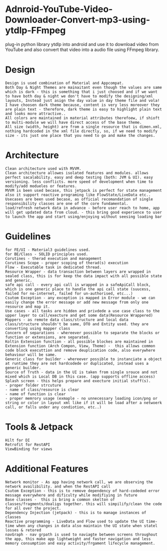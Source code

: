 # Adnroid-YouTube-Video-Downloader-Convert-mp3-using-ytdlp-FFmpeg
plug-in python library ytdlp into android and use it to download video from YouTube and also convert that video into a audio file using FFmpeg library.

# Design
    Design is used combination of Material and Appcompat.
    Both Day & Night Themes are mainaitant even though the values are same which is dark - this is something that i just choosed and if we want to have both day & night we don't have to modify the designing/xml layouts, Instead just asign the day value in day theme file and vola!
    I have choosen dark theme because, content is very less moreover they are plain text - therefore, dark theme is easy to highlight plain text and looks more attractive..
    All colors are maintained in material attributes therefoew, if shioft to multi-module we will have direct access of the base theme.
    All size (width, height) are from a single resource that is dimen.xml, nothing hardcoded in the xml file directly, so, if we need to modify size - its just one place that you need to go and make the changes.

# Architecture
    Clean architecture used with MVVM.
    Clean architecture allowes isolated features and modules. allows perfect sacalability. easy and deep testing (both: JVM & UI). easy versioning. less conflicts. more speed of development when time to modify/add modueles or features.
    MVVM is been used becase, this jetpack is perfect for state management also it support reactive programing like FlowState/LiveData etc..
    Usecases are been used becase, as official recomandation of single responsibility classes are one of the core fundamental.
    load/refresh network data in advance - before user reach to home, app will get updated data from cloud. - this bring good experience to user to launch the app and start using/enjoying without seesing loading bar

# Guidelines 
    for FE/UI - Material3 guidelines used.
    for BE/Class - SOLID principles used.
    Corutines - therad execution and management
    Corutines Scope - proper scoping of therad(s) execution
    Flow - Executable task in dedicated thread.
    Resource Wrapper - data transaction between layers are wrapped in sealed class, this is for keep the data impact with all possible state and generic.
    safe api call - every api call is wrapped in a safeApiCall block, which is one generic place to handle the api call state (suucess, failed for no-internet, failed for un-authorised, etc...)
    Csutom Exception - any exception is mapped in Error module - we can easily change the error message or add new message from only one resource and map it.
    Use cases - all tasks are hidden and privdede a use case class to the upper layer to call/execture and get some data(Resource Wrappered)  
    Mappers - as remote data class/structure and local data class/structure shouldn't be same, DTO and Entity used. they are converting using mapper class
    Concern of separations - whereever possible to separate the blocks or function or extensions, are separated.
    Koltin Extension function - all possible blockes are maintained in Extension function (Arch Compon, View, Theme) -  this allows common code block executtion and remove deuplication code, also everywhere behaviour will be same. 
    Generic class for builder - whereever possible to instanciate a object at runtime they are not hardcodede or duplicated, instead uses a generic builder. 
    Source of Truth - data in the UI is taken from single srouce and not mixed which is Local DB in this case. (app supports offline access)
    Splash screen - this helps prepare and execture initial stuff(s). 
    - proper folder strcuture
    - name of class/resource is clear
    - name of function is clear
    - proper memrory usage (exmaple - no unnecessary loading icon/png or string or color in layout xml like if it will be load after a netwoerk call, or falls under any condiotion, etc..)

# Tools & Jetpack
    Hilt for DI
    Retrofit for RestAPI
    ViewBinding for views

# Additional Features
    Network monitor - As app having network call, we are observing the network availibility. and when the RestAPI call  
    Csutom Exception - this is to remove dependency of hard-codeded error message everywhere and dificulty while modifiying in future
    Base classes -  this is bring a common skelton of classes/fragments/doaligs together. this will simpilify/clean the code for all over the project.
    Dependency Injection (jetpack) - this is to manage instances of classes
    Reactive programming - LiveData and Flow used to update the UI time-time when any changes in data also maintain the UI state when statel losses & retored
    navGraph - nav grpath is used to naviagte between screens throughout the app, this make app lightweight and faster navigation and less memory consumption and easy activity/frgament lifecycle management.
